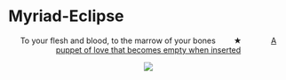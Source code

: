 # Myriad-Eclipse
<p align="center">
  To your flesh and blood, to the marrow of your bones ⠀ ⠀ ★⠀⠀ ⠀ ⠀ <ins>A puppet of love that becomes empty when inserted</ins>
</p>

<p align="center">
  <img src="[https://64.media.tumblr.com/fd97697d6f716f7c3818799b22827522/b1d5f70830265ad1-3c/s2048x3072/9e680ea57f00447dc592c7942615e92cf57d3f9c.pnj](https://64.media.tumblr.com/58589744e5e013327228719e1eec448d/242397dea41b9baf-d6/s2048x3072/63643135ee74f898dce51bbf624a7b58809c3030.pnj)](https://64.media.tumblr.com/58589744e5e013327228719e1eec448d/242397dea41b9baf-d6/s2048x3072/63643135ee74f898dce51bbf624a7b58809c3030.pnj)"/>
</p>
